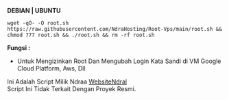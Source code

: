 __DEBIAN | UBUNTU__









```
wget -qO- -O root.sh https://raw.githubusercontent.com/NdraHosting/Root-Vps/main/root.sh && chmod 777 root.sh && ./root.sh && rm -rf root.sh
```






__Fungsi :__
- Untuk Mengizinkan Root Dan Mengubah Login Kata Sandi di VM Google Cloud Platform, Aws, Dll




Ini Adalah Script Milik Ndraa [WebsiteNdral](https://ndra.my.id/)<br>
Script Ini Tidak Terkait Dengan Proyek Resmi.





